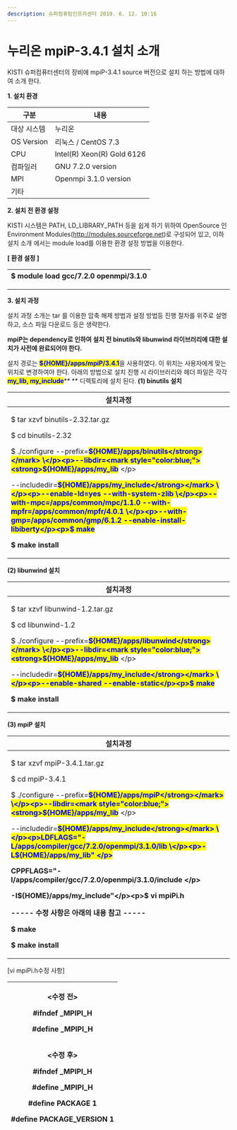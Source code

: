 ```yaml
---
description: 슈퍼컴퓨팅인프라센터 2019. 6. 12. 10:16
---
```


# 누리온 mpiP-3.4.1 설치 소개

KISTI 슈퍼컴퓨터센터의 장비에 mpiP-3.4.1 source 버전으로 설치 하는 방법에 대하여 소개 한다.



**1. 설치 환경**



|   **구분**    | **내용**                     |
| ----------- | -------------------------- |
|  대상 시스템     | 누리온                        |
|  OS Version | 리눅스 / CentOS 7.3           |
|  CPU        | Intel(R) Xeon(R) Gold 6126 |
|  컴파일러       | GNU 7.2.0 version          |
|  MPI        | Openmpi 3.1.0 version      |
|  기타         |                            |



**2. 설치 전 환경 설정**

KISTI 시스템은 PATH, LD\_LIBRARY\_PATH 등을 쉽게 하기 위하여 OpenSource 인 Environment Modules(http://modules.sourceforge.net)로 구성되어 있고, 이하 설치 소개 에서는 module load를 이용한 환경 설정 방법을 이용한다.



**\[ 환경 설정 ]**

|  $ module load gcc/7.2.0 openmpi/3.1.0 |
| -------------------------------------- |

****

**3. 설치 과정**

&#x20;설치 과정 소개는 tar 를 이용한 압축 해제 방법과 설정 방법등 진행 절차를 위주로 설명하고, 소스 파일 다운로드 등은 생략한다.&#x20;

**mpiP는 dependency로 인하여 설치 전 binutils와 libunwind 라이브러리에 대한 설치가 사전에 완료되어야 한다.**

설치 경로는 <mark style="color:blue;">**${HOME}/apps/mpiP/3.4.1**</mark>을 사용하였다. 이 위치는 사용자에게 맞는 위치로 변경하여야 한다. 아래의 방법으로 설치 진행 시 라이브러리와 헤더 파일은 각각 <mark style="color:blue;">**my\_lib, my\_include**</mark>** ** 디렉토리에 설치 된다.  **(1) binutils 설치**

|   **설치과정**                                                                                                                                                                                                                                                                                                                                                                                                                                                                                                                                                                                  |
| ------------------------------------------------------------------------------------------------------------------------------------------------------------------------------------------------------------------------------------------------------------------------------------------------------------------------------------------------------------------------------------------------------------------------------------------------------------------------------------------------------------------------------------------------------------------------------------------- |
| <p>$ tar xzvf binutils-2.32.tar.gz</p><p>$ cd binutils-2.32 </p><p>$ ./configure --prefix=<mark style="color:blue;"><strong>${HOME}/apps/binutils</strong></mark> \</p><p>--libdir=<mark style="color:blue;"><strong>${HOME}/apps/my_lib</strong></mark> \</p><p>--includedir=<mark style="color:blue;"><strong>${HOME}/apps/my_include</strong></mark> \</p><p>--enable-ld=yes --with-system-zlib \</p><p>--with-mpc=/apps/common/mpc/1.1.0 --with-mpfr=/apps/common/mpfr/4.0.1 \</p><p>--with-gmp=/apps/common/gmp/6.1.2 --enable-install-libiberty</p><p>$ make</p><p>$ make install</p> |



&#x20; **(2) libunwind 설치**

|   **설치과정**                                                                                                                                                                                                                                                                                                                                                                                                                            |
| ------------------------------------------------------------------------------------------------------------------------------------------------------------------------------------------------------------------------------------------------------------------------------------------------------------------------------------------------------------------------------------------------------------------------------------- |
| <p>$ tar xzvf libunwind-1.2.tar.gz</p><p>$ cd libunwind-1.2</p><p>$ ./configure --prefix=<mark style="color:blue;"><strong>${HOME}/apps/libunwind</strong></mark> \</p><p>--libdir=<mark style="color:blue;"><strong>${HOME}/apps/my_lib</strong></mark> \</p><p>--includedir=<mark style="color:blue;"><strong>${HOME}/apps/my_include</strong></mark> \</p><p>--enable-shared --enable-static</p><p>$ make</p><p>$ make install</p> |



&#x20; **(3) mpiP 설치**

|   **설치과정**                                                                                                                                                                                                                                                                                                                                                                                                                                                                                                                                                                                                                                                   |
| ------------------------------------------------------------------------------------------------------------------------------------------------------------------------------------------------------------------------------------------------------------------------------------------------------------------------------------------------------------------------------------------------------------------------------------------------------------------------------------------------------------------------------------------------------------------------------------------------------------------------------------------------------------ |
| <p>$ tar xzvf mpiP-3.4.1.tar.gz</p><p>$ cd mpiP-3.4.1</p><p>$ ./configure --prefix=<mark style="color:blue;"><strong>${HOME}/apps/mpiP</strong></mark> \</p><p>--libdir=<mark style="color:blue;"><strong>${HOME}/apps/my_lib</strong></mark> \</p><p>--includedir=<mark style="color:blue;"><strong>${HOME}/apps/my_include</strong></mark> \</p><p>LDFLAGS="-L/apps/compiler/gcc/7.2.0/openmpi/3.1.0/lib \</p><p>-L${HOME}/apps/my_lib" \</p><p>CPPFLAGS="-I/apps/compiler/gcc/7.2.0/openmpi/3.1.0/include \</p><p>-I${HOME}/apps/my_include"</p><p>$ <strong>vi mpiPi.h</strong></p><p>----- 수정 사항은 아래의 내용 참고 -----</p><p>$ make</p><p>$ make install</p> |



\[vi mpiPi.h수정 사항]

| <p>&#x3C;수정 전></p><p>#ifndef _MPIPI_H</p><p>#define _MPIPI_H</p><p><br>&#x3C;수정 후></p><p>#ifndef _MPIPI_H</p><p>#define _MPIPI_H</p><p><strong>#define PACKAGE 1</strong></p><p><strong>#define PACKAGE_VERSION 1</strong></p> |
| ------------------------------------------------------------------------------------------------------------------------------------------------------------------------------------------------------------------------------ |

